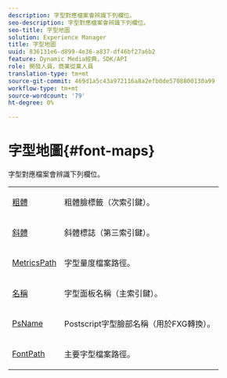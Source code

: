 ```yaml
---
description: 字型對應檔案會辨識下列欄位。
seo-description: 字型對應檔案會辨識下列欄位。
seo-title: 字型地圖
solution: Experience Manager
title: 字型地圖
uuid: 836131e6-d899-4e36-a837-df46bf27a6b2
feature: Dynamic Media經典，SDK/API
role: 開發人員，商業從業人員
translation-type: tm+mt
source-git-commit: 469d1a5c43a972116a8a2efb0de5708800130a99
workflow-type: tm+mt
source-wordcount: '79'
ht-degree: 0%

---
```



# 字型地圖{#font-maps}

字型對應檔案會辨識下列欄位。

<table id="simpletable_D04FFCE02C7140E38D58FB2C916EABF3"> 
 <tr class="strow"> 
  <td class="stentry"> <p><span class="codeph"> <a href="/help/aem-is-ir-api/is-api/image-catalog/image-serving-api-ref/c-image-catalog-reference/c-font-map-reference/r-bold-font.md" type="reference" format="dita" scope="local"> 粗體</a></span> </p></td> 
  <td class="stentry"> <p>粗體臉標籤（次索引鍵）。 </p></td> 
 </tr> 
 <tr class="strow"> 
  <td class="stentry"> <p><span class="codeph"> <a href="/help/aem-is-ir-api/is-api/image-catalog/image-serving-api-ref/c-image-catalog-reference/c-font-map-reference/r-italic-font.md" type="reference" format="dita" scope="local"> 斜體</a></span> </p></td> 
  <td class="stentry"> <p>斜體標誌（第三索引鍵）。 </p></td> 
 </tr> 
 <tr class="strow"> 
  <td class="stentry"> <p><span class="codeph"> <a href="/help/aem-is-ir-api/is-api/image-catalog/image-serving-api-ref/c-image-catalog-reference/c-font-map-reference/r-metricspath-font.md" type="reference" format="dita" scope="local"> MetricsPath</a></span> </p></td> 
  <td class="stentry"> <p>字型量度檔案路徑。 </p></td> 
 </tr> 
 <tr class="strow"> 
  <td class="stentry"> <span class="codeph"> <a href="../../../../../../is-api/image-catalog/image-serving-api-ref/c-image-catalog-reference/c-font-map-reference/r-name-font.md#reference-c55889877dc54aabb60734dcde86ee76" type="reference" format="dita" scope="local"> 名稱</a></span> </td> 
  <td class="stentry"> <p>字型面板名稱（主索引鍵）。 </p></td> 
 </tr> 
 <tr class="strow"> 
  <td class="stentry"> <p><span class="codeph"> <a href="/help/aem-is-ir-api/is-api/image-catalog/image-serving-api-ref/c-image-catalog-reference/c-font-map-reference/r-psname-font.md" type="reference" format="dita" scope="local"> PsName</a></span> </p></td> 
  <td class="stentry"> <p>Postscript字型臉部名稱（用於FXG轉換）。 </p></td> 
 </tr> 
 <tr class="strow"> 
  <td class="stentry"> <p><span class="codeph"> <a href="/help/aem-is-ir-api/is-api/image-catalog/image-serving-api-ref/c-image-catalog-reference/c-font-map-reference/r-fontpath-font.md" type="reference" format="dita" scope="local"> FontPath</a></span> </p></td> 
  <td class="stentry"> <p>主要字型檔案路徑。 </p></td> 
 </tr> 
</table>
